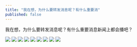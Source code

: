 ```yaml
---
title: "我在想，为什么要转发消息呢？有什么重要消"
published: false
---
```

我在想，为什么要转发消息呢？有什么重要消息新闻上都会播吧？

![](./1.jpg)
![](./2.jpg)
![](./3.jpg)
![](./4.jpg)
![](./5.jpg)
![](./6.jpg)
![](./7.jpg)
![](./8.jpg)
![](./9.jpg)
